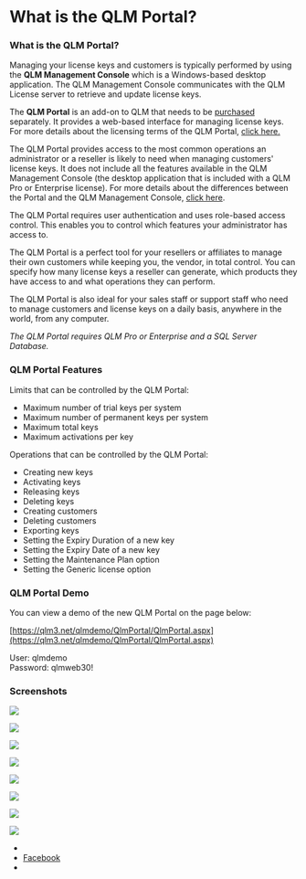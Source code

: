 # What is the QLM Portal?

### What is the QLM Portal?

Managing your license keys and customers is typically performed by using the **QLM Management Console** which is a Windows-based desktop application. The QLM Management Console communicates with the QLM License server to retrieve and update license keys.

The **QLM Portal** is an add-on to QLM that needs to be [purchased](https://soraco.co/product/qlm-portal) separately. It provides a web-based interface for managing license keys. For more details about the licensing terms of the QLM Portal, [click here.](https://support.soraco.co/hc/en-us/articles/203059944-QLM-Portal-Licensing-Terms)&#x20;

The QLM Portal provides access to the most common operations an administrator or a reseller is likely to need when managing customers' license keys. It does not include all the features available in the QLM Management Console (the desktop application that is included with a QLM Pro or Enterprise license). For more details about the differences between the Portal and the QLM Management Console, [click here](../faq/difference-between-the-license-expiry-date-and-the-maintenance-plan-expiry-date.md).

The QLM Portal requires user authentication and uses role-based access control. This enables you to control which features your administrator has access to.

The QLM Portal is a perfect tool for your resellers or affiliates to manage their own customers while keeping you, the vendor, in total control. You can specify how many license keys a reseller can generate, which products they have access to and what operations they can perform.

The QLM Portal is also ideal for your sales staff or support staff who need to manage customers and license keys on a daily basis, anywhere in the world, from any computer.

_The QLM Portal requires QLM Pro or Enterprise and a SQL Server Database._

### &#x20;QLM Portal Features

Limits that can be controlled by the QLM Portal:

* Maximum number of trial keys per system
* Maximum number of permanent keys per system
* Maximum total keys
* Maximum activations per key

Operations that can be controlled by the QLM Portal:

* Creating new keys
* Activating keys
* Releasing keys
* Deleting keys
* Creating customers
* Deleting customers
* Exporting keys
* Setting the Expiry Duration of a new key
* Setting the Expiry Date of a new key
* Setting the Maintenance Plan option
* Setting the Generic license option

### &#x20;QLM Portal Demo

&#x20;You can view a demo of the new QLM Portal on the page below:

[https://qlm3.net/qlmdemo/QlmPortal/QlmPortal.aspx](https://qlm3.net/qlmdemo/QlmPortal/QlmPortal.aspx)

User: qlmdemo\
Password: qlmweb30!

### &#x20;Screenshots

![](https://support.soraco.co/hc/article\_attachments/115016637223/mceclip0.png)

&#x20;

![](https://support.soraco.co/hc/article\_attachments/115016451726/mceclip1.png)

![](https://support.soraco.co/hc/article\_attachments/115016451746/mceclip2.png)

![](https://support.soraco.co/hc/article\_attachments/115016637243/mceclip3.png)

![](https://support.soraco.co/hc/article\_attachments/115016637263/mceclip4.png)

![](https://support.soraco.co/hc/article\_attachments/115016451766/mceclip5.png)

&#x20;

&#x20;

![](https://support.soraco.co/hc/article\_attachments/360000530643/mceclip0.png)

&#x20;

![](https://support.soraco.co/hc/article\_attachments/360000535666/mceclip1.png)

&#x20;

*
* [Facebook](https://www.facebook.com/share.php?title=What+is+the+QLM+Portal%3F\&u=https%3A%2F%2Fsupport.soraco.co%2Fhc%2Fen-us%2Farticles%2F204440894-What-is-the-QLM-Portal)
* &#x20;
